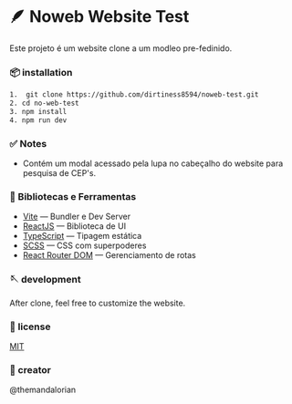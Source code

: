 # 🪶 Noweb Website Test

Este projeto é um website clone a um modleo pre-fedinido.

### 📦 installation

```bash
1.  git clone https://github.com/dirtiness8594/noweb-test.git
2. cd no-web-test
3. npm install
4. npm run dev
```

### ✅ Notes

- Contém um modal acessado pela lupa no cabeçalho do website para pesquisa de CEP's.

### 💫 Bibliotecas e Ferramentas

- [Vite](https://vitejs.dev/) — Bundler e Dev Server
- [ReactJS](https://reactjs.org/) — Biblioteca de UI
- [TypeScript](https://www.typescriptlang.org/) — Tipagem estática
- [SCSS](https://sass-lang.com/) — CSS com superpoderes
- [React Router DOM](https://reactrouter.com/) — Gerenciamento de rotas

### 🪡 development

After clone, feel free to customize the website.

### 📜 license
[MIT](https://choosealicense.com/licenses/mit/)

### 🧩 creator

@themandalorian

